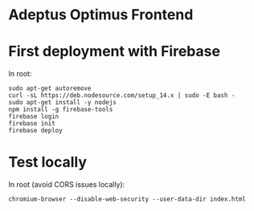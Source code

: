 # Adeptus Optimus Frontend

# First deployment with Firebase
In root:

```
sudo apt-get autoremove 
curl -sL https://deb.nodesource.com/setup_14.x | sudo -E bash - 
sudo apt-get install -y nodejs
npm install -g firebase-tools
firebase login
firebase init
firebase deploy
```

# Test locally
In root (avoid CORS issues locally):

`chromium-browser --disable-web-security --user-data-dir index.html`
